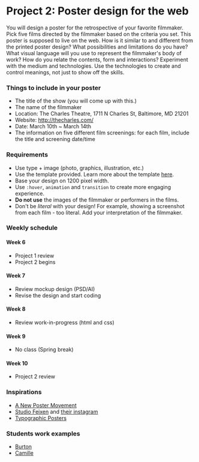 # Project 2: Poster design for the web
You will design a poster for the retrospective of your favorite filmmaker. Pick five films directed by the filmmaker based on the criteria you set. This poster is supposed to live on the web. How is it similar to and different from the printed poster design? What possibilities and limitations do you have? What visual language will you use to represent the filmmaker's body of work? How do you relate the contents, form and interactions? Experiment with the medium and technologies. Use the technologies to create and control meanings, not just to show off the skills.

### Things to include in your poster
- The title of the show (you will come up with this.)
- The name of the filmmaker
- Location: The Charles Theatre, 1711 N Charles St, Baltimore, MD 21201
- Website: http://thecharles.com/
- Date: March 10th ~ March 14th
- The information on five different film screenings: for each film, include the title and screening date/time

### Requirements
- Use type + image (photo, graphics, illustration, etc.)
- Use the template provided. Learn more about the template [here](http://j4n.co/blog/Creating-your-own-css-grid-system).
- Base your design on 1200 pixel width.
- Use `:hover`, `animation` and `transition` to create more engaging experience.
- **Do not use** the images of the filmmaker or performers in the films.
- Don't be *literal* with your design! For example, showing a screenshot from each film - too literal. Add your interpretation of the filmmaker.

### Weekly schedule

#### Week 6
- Project 1 review
- Project 2 begins

#### Week 7
- Review mockup design (PSD/AI)
- Revise the design and start coding

#### Week 8
- Review work-in-progress (html and css)

#### Week 9
- No class (Spring break)

#### Week 10
- Project 2 review

### Inspirations
- [A New Poster Movement](https://eyeondesign.aiga.org/a-new-poster-movement/)
- [Studio Feixen](http://www.studiofeixen.ch) and [their instagram](https://www.instagram.com/studiofeixen/)
- [Typographic Posters](https://www.typographicposters.com/posters)


### Students work examples
- [Burton](http://mica-gd2.paperdove.com/2017/poster/wed/Burton-Booz/)
- [Camille](http://mica-gd2.paperdove.com/2017/poster/thu/Camille-GomeraTavarez/)
